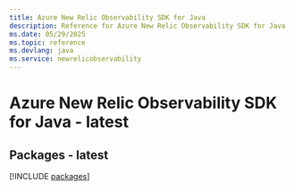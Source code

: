```yaml
---
title: Azure New Relic Observability SDK for Java
description: Reference for Azure New Relic Observability SDK for Java
ms.date: 05/29/2025
ms.topic: reference
ms.devlang: java
ms.service: newrelicobservability
---
```

# Azure New Relic Observability SDK for Java - latest
## Packages - latest
[!INCLUDE [packages](new-relic-observability-index.md)]